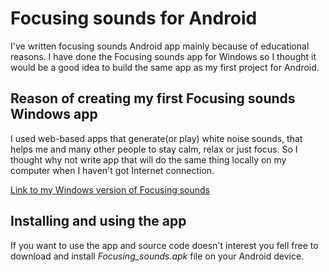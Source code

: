 # Focusing sounds for Android #
I've written focusing sounds Android app mainly because of educational reasons. I have done the Focusing sounds app for Windows so I thought it would be a good idea to build the same app as my first project for Android.

## Reason of creating my first Focusing sounds Windows app ##

I used web-based apps that generate(or play) white noise sounds, that helps me and many other people to stay calm, relax or just focus. So I thought why not write app that will do the same thing locally on my computer when I haven't got Internet connection.

[Link to my Windows version of Focusing sounds](https://github.com/michalchecinski/focusing-sounds)

## Installing and using the app ##
If you want to use the app and source code doesn't interest you fell free to download and install *Focusing_sounds.apk* file on your Android device.